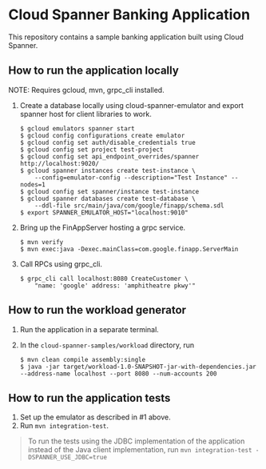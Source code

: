# Cloud Spanner Banking Application

This repository contains a sample banking application built using Cloud Spanner.

## How to run the application locally

NOTE: Requires gcloud, mvn, grpc_cli installed.

1. Create a database locally using cloud-spanner-emulator and export spanner host
for client libraries to work.

    ```
    $ gcloud emulators spanner start
    $ gcloud config configurations create emulator
    $ gcloud config set auth/disable_credentials true
    $ gcloud config set project test-project
    $ gcloud config set api_endpoint_overrides/spanner http://localhost:9020/
    $ gcloud spanner instances create test-instance \
        --config=emulator-config --description="Test Instance" --nodes=1
    $ gcloud config set spanner/instance test-instance
    $ gcloud spanner databases create test-database \
        --ddl-file src/main/java/com/google/finapp/schema.sdl
    $ export SPANNER_EMULATOR_HOST="localhost:9010"
    ```

2. Bring up the FinAppServer hosting a grpc service.

    ```
    $ mvn verify
    $ mvn exec:java -Dexec.mainClass=com.google.finapp.ServerMain
    ```

3. Call RPCs using grpc_cli.

    ```
    $ grpc_cli call localhost:8080 CreateCustomer \
        "name: 'google' address: 'amphitheatre pkwy'"
    ```

## How to run the workload generator

1. Run the application in a separate terminal.

2. In the `cloud-spanner-samples/workload` directory, run
 
    ```
    $ mvn clean compile assembly:single
    $ java -jar target/workload-1.0-SNAPSHOT-jar-with-dependencies.jar --address-name localhost --port 8080 --num-accounts 200 
    ```

## How to run the application tests

1. Set up the emulator as described in #1 above.
2. Run `mvn integration-test`.
> To run the tests using the JDBC implementation of the application instead of the Java client implementation, run `mvn integration-test -DSPANNER_USE_JDBC=true`
